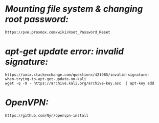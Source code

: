 # *Mounting file system & changing root password:*
    https://pve.proxmox.com/wiki/Root_Password_Reset

# *apt-get update error: invalid signature:*
    https://unix.stackexchange.com/questions/421985/invalid-signature-when-trying-to-apt-get-update-on-kali
    wget -q -O - https://archive.kali.org/archive-key.asc  | apt-key add

# *OpenVPN:*
    https://github.com/Nyr/openvpn-install
